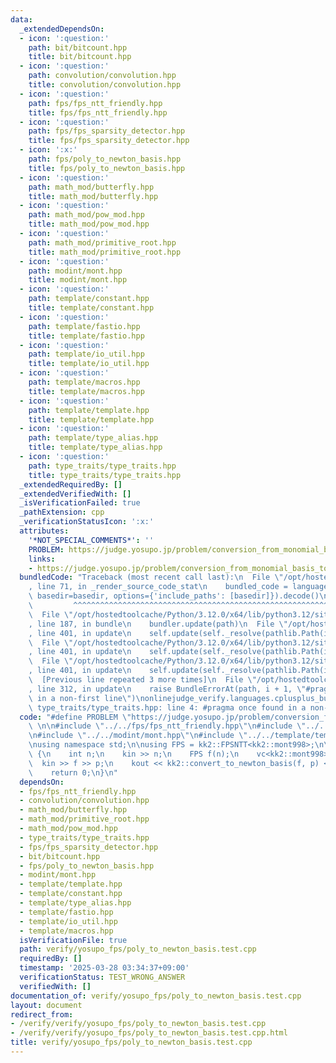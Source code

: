 ```yaml
---
data:
  _extendedDependsOn:
  - icon: ':question:'
    path: bit/bitcount.hpp
    title: bit/bitcount.hpp
  - icon: ':question:'
    path: convolution/convolution.hpp
    title: convolution/convolution.hpp
  - icon: ':question:'
    path: fps/fps_ntt_friendly.hpp
    title: fps/fps_ntt_friendly.hpp
  - icon: ':question:'
    path: fps/fps_sparsity_detector.hpp
    title: fps/fps_sparsity_detector.hpp
  - icon: ':x:'
    path: fps/poly_to_newton_basis.hpp
    title: fps/poly_to_newton_basis.hpp
  - icon: ':question:'
    path: math_mod/butterfly.hpp
    title: math_mod/butterfly.hpp
  - icon: ':question:'
    path: math_mod/pow_mod.hpp
    title: math_mod/pow_mod.hpp
  - icon: ':question:'
    path: math_mod/primitive_root.hpp
    title: math_mod/primitive_root.hpp
  - icon: ':question:'
    path: modint/mont.hpp
    title: modint/mont.hpp
  - icon: ':question:'
    path: template/constant.hpp
    title: template/constant.hpp
  - icon: ':question:'
    path: template/fastio.hpp
    title: template/fastio.hpp
  - icon: ':question:'
    path: template/io_util.hpp
    title: template/io_util.hpp
  - icon: ':question:'
    path: template/macros.hpp
    title: template/macros.hpp
  - icon: ':question:'
    path: template/template.hpp
    title: template/template.hpp
  - icon: ':question:'
    path: template/type_alias.hpp
    title: template/type_alias.hpp
  - icon: ':question:'
    path: type_traits/type_traits.hpp
    title: type_traits/type_traits.hpp
  _extendedRequiredBy: []
  _extendedVerifiedWith: []
  _isVerificationFailed: true
  _pathExtension: cpp
  _verificationStatusIcon: ':x:'
  attributes:
    '*NOT_SPECIAL_COMMENTS*': ''
    PROBLEM: https://judge.yosupo.jp/problem/conversion_from_monomial_basis_to_newton_basis
    links:
    - https://judge.yosupo.jp/problem/conversion_from_monomial_basis_to_newton_basis
  bundledCode: "Traceback (most recent call last):\n  File \"/opt/hostedtoolcache/Python/3.12.0/x64/lib/python3.12/site-packages/onlinejudge_verify/documentation/build.py\"\
    , line 71, in _render_source_code_stat\n    bundled_code = language.bundle(stat.path,\
    \ basedir=basedir, options={'include_paths': [basedir]}).decode()\n          \
    \         ^^^^^^^^^^^^^^^^^^^^^^^^^^^^^^^^^^^^^^^^^^^^^^^^^^^^^^^^^^^^^^^^^^^^^^^^^^^^^^^^^\n\
    \  File \"/opt/hostedtoolcache/Python/3.12.0/x64/lib/python3.12/site-packages/onlinejudge_verify/languages/cplusplus.py\"\
    , line 187, in bundle\n    bundler.update(path)\n  File \"/opt/hostedtoolcache/Python/3.12.0/x64/lib/python3.12/site-packages/onlinejudge_verify/languages/cplusplus_bundle.py\"\
    , line 401, in update\n    self.update(self._resolve(pathlib.Path(included), included_from=path))\n\
    \  File \"/opt/hostedtoolcache/Python/3.12.0/x64/lib/python3.12/site-packages/onlinejudge_verify/languages/cplusplus_bundle.py\"\
    , line 401, in update\n    self.update(self._resolve(pathlib.Path(included), included_from=path))\n\
    \  File \"/opt/hostedtoolcache/Python/3.12.0/x64/lib/python3.12/site-packages/onlinejudge_verify/languages/cplusplus_bundle.py\"\
    , line 401, in update\n    self.update(self._resolve(pathlib.Path(included), included_from=path))\n\
    \  [Previous line repeated 3 more times]\n  File \"/opt/hostedtoolcache/Python/3.12.0/x64/lib/python3.12/site-packages/onlinejudge_verify/languages/cplusplus_bundle.py\"\
    , line 312, in update\n    raise BundleErrorAt(path, i + 1, \"#pragma once found\
    \ in a non-first line\")\nonlinejudge_verify.languages.cplusplus_bundle.BundleErrorAt:\
    \ type_traits/type_traits.hpp: line 4: #pragma once found in a non-first line\n"
  code: "#define PROBLEM \"https://judge.yosupo.jp/problem/conversion_from_monomial_basis_to_newton_basis\"\
    \ \n\n#include \"../../fps/fps_ntt_friendly.hpp\"\n#include \"../../fps/poly_to_newton_basis.hpp\"\
    \n#include \"../../modint/mont.hpp\"\n#include \"../../template/template.hpp\"\
    \nusing namespace std;\n\nusing FPS = kk2::FPSNTT<kk2::mont998>;\n\nint main()\
    \ {\n    int n;\n    kin >> n;\n    FPS f(n);\n    vc<kk2::mont998> p(n);\n  \
    \  kin >> f >> p;\n    kout << kk2::convert_to_newton_basis(f, p) << kendl;\n\n\
    \    return 0;\n}\n"
  dependsOn:
  - fps/fps_ntt_friendly.hpp
  - convolution/convolution.hpp
  - math_mod/butterfly.hpp
  - math_mod/primitive_root.hpp
  - math_mod/pow_mod.hpp
  - type_traits/type_traits.hpp
  - fps/fps_sparsity_detector.hpp
  - bit/bitcount.hpp
  - fps/poly_to_newton_basis.hpp
  - modint/mont.hpp
  - template/template.hpp
  - template/constant.hpp
  - template/type_alias.hpp
  - template/fastio.hpp
  - template/io_util.hpp
  - template/macros.hpp
  isVerificationFile: true
  path: verify/yosupo_fps/poly_to_newton_basis.test.cpp
  requiredBy: []
  timestamp: '2025-03-28 03:34:37+09:00'
  verificationStatus: TEST_WRONG_ANSWER
  verifiedWith: []
documentation_of: verify/yosupo_fps/poly_to_newton_basis.test.cpp
layout: document
redirect_from:
- /verify/verify/yosupo_fps/poly_to_newton_basis.test.cpp
- /verify/verify/yosupo_fps/poly_to_newton_basis.test.cpp.html
title: verify/yosupo_fps/poly_to_newton_basis.test.cpp
---
```

